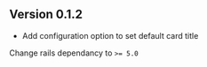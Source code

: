 ## Version 0.1.2
* Add configuration option to set default card title

Change rails dependancy to `>= 5.0`
